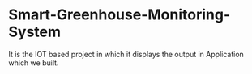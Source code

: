 # Smart-Greenhouse-Monitoring-System
It is the IOT based project in which it displays the output in Application which we built.
